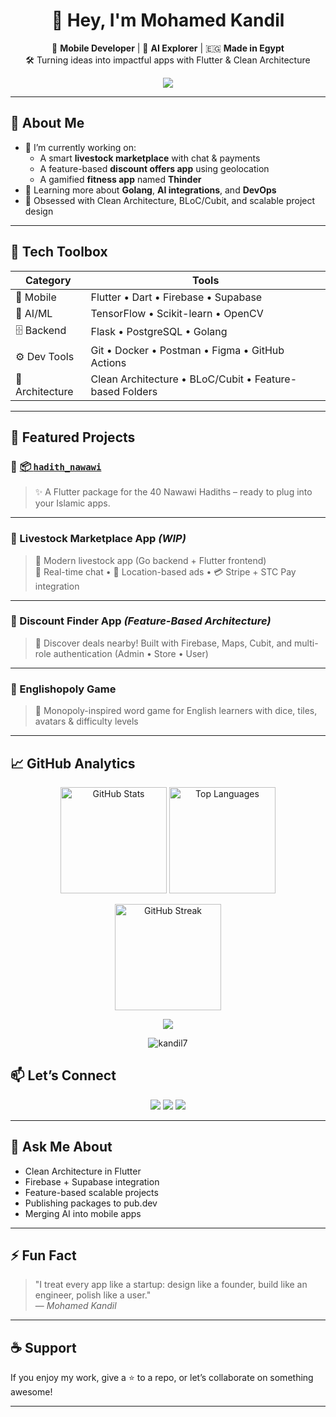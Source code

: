 <h1 align="center">👋 Hey, I'm Mohamed Kandil</h1>

<p align="center">
  🚀 <b>Mobile Developer</b> | 🧠 <b>AI Explorer</b> | 🇪🇬 <b>Made in Egypt</b> <br/>
  🛠 Turning ideas into impactful apps with Flutter & Clean Architecture
</p>

<p align="center">
  <img src="https://readme-typing-svg.herokuapp.com?font=Fira+Code&size=20&pause=1000&center=true&width=500&lines=Passionate+Flutter+Developer;Clean+Code+Advocate;Always+Learning+Something+New" />
</p>

---

## 💼 About Me

- 🔭 I’m currently working on:
  - A smart **livestock marketplace** with chat & payments
  - A feature-based **discount offers app** using geolocation
  - A gamified **fitness app** named **Thinder**
- 🌱 Learning more about **Golang**, **AI integrations**, and **DevOps**
- 🧠 Obsessed with Clean Architecture, BLoC/Cubit, and scalable project design

---

## 🚀 Tech Toolbox

<div align="center">
  
| Category | Tools |
|--|--|
| 📱 Mobile | Flutter • Dart • Firebase • Supabase |
| 🧠 AI/ML | TensorFlow • Scikit-learn • OpenCV |
| 🗄 Backend | Flask • PostgreSQL • Golang |
| ⚙️ Dev Tools | Git • Docker • Postman • Figma • GitHub Actions |
| 🧱 Architecture | Clean Architecture • BLoC/Cubit • Feature-based Folders |

</div>

---

## 📌 Featured Projects

### 🔹 [📦 `hadith_nawawi`](https://github.com/Kandil7/hadith_nawawi)
> ✨ A Flutter package for the 40 Nawawi Hadiths – ready to plug into your Islamic apps.

---

### 🔹 Livestock Marketplace App *(WIP)*
> 🐄 Modern livestock app (Go backend + Flutter frontend)  
> 💬 Real-time chat • 📍 Location-based ads • 💳 Stripe + STC Pay integration

---

### 🔹 Discount Finder App *(Feature-Based Architecture)*
> 📍 Discover deals nearby! Built with Firebase, Maps, Cubit, and multi-role authentication (Admin • Store • User)

---

### 🔹 Englishopoly Game
> 🎲 Monopoly-inspired word game for English learners with dice, tiles, avatars & difficulty levels

---

## 📈 GitHub Analytics

<p align="center"> <!-- Main Stats --> <img src="https://github-readme-stats.vercel.app/api?username=Kandil7&show_icons=true&theme=tokyonight&hide_border=true&count_private=true" height="170" alt="GitHub Stats"/> <!-- Most Used Languages --> <img src="https://github-readme-stats.vercel.app/api/top-langs/?username=Kandil7&layout=compact&theme=tokyonight&hide_border=true" height="170" alt="Top Languages"/> </p> <p align="center"> <!-- GitHub Streak --> <img src="https://github-readme-streak-stats.herokuapp.com/?user=Kandil7&theme=tokyonight&hide_border=true" height="170" alt="GitHub Streak"/> </p> <p align="center">  <!-- GitHub Trophy --> <img src="https://github-profile-trophy.vercel.app/?username=Kandil7&theme=dracula&column=5&no-frame=true&no-bg=false&title=MultiLanguage,Commits,Repositories,Stars,Followers,PullRequest" /> </p> <p align="center">  <img src="https://komarev.com/ghpvc/?username=kandil7&label=Profile%20views&color=blueviolet&style=plastic" alt="kandil7" />



## 📫 Let’s Connect

<p align="center">
  <a href="mailto:mohamedkandeal7@gmail.com"><img src="https://img.shields.io/badge/Email-D14836?style=flat&logo=gmail&logoColor=white"/></a>
  <a href="https://www.linkedin.com/in/mohamedkandil"><img src="https://img.shields.io/badge/LinkedIn-blue?style=flat&logo=linkedin&logoColor=white"/></a>
  <a href="https://github.com/Kandil7?tab=repositories"><img src="https://img.shields.io/badge/GitHub-100000?style=flat&logo=github&logoColor=white"/></a>
</p>

---

## 🧠 Ask Me About

- Clean Architecture in Flutter  
- Firebase + Supabase integration  
- Feature-based scalable projects  
- Publishing packages to pub.dev  
- Merging AI into mobile apps

---

## ⚡ Fun Fact

> "I treat every app like a startup: design like a founder, build like an engineer, polish like a user."  
> — *Mohamed Kandil*

---

## ☕ Support

If you enjoy my work, give a ⭐ to a repo, or let’s collaborate on something awesome!

---
